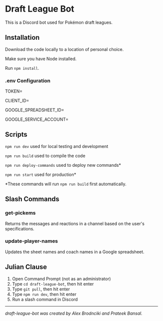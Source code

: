 # Draft League Bot
This is a Discord bot used for Pokémon draft leagues.

## Installation
Download the code locally to a location of personal choice.

Make sure you have Node installed.

Run `npm install`.

### .env Configuration
TOKEN=

CLIENT_ID=

GOOGLE_SPREADSHEET_ID=

GOOGLE_SERVICE_ACCOUNT=

## Scripts
`npm run dev` used for local testing and development

`npm run build` used to compile the code

`npm run deploy-commands` used to deploy new commands*

`npm run start` used for production*

*These commands will run `npm run build` first automatically.

## Slash Commands
### get-pickems
Returns the messages and reactions in a channel based on the user's specifications.

### update-player-names
Updates the sheet names and coach names in a Google spreadsheet.

## Julian Clause
1. Open Command Prompt (not as an administrator)
2. Type `cd draft-league-bot`, then hit enter
3. Type `git pull`, then hit enter
4. Type `npm run dev`, then hit enter
5. Run a slash command in Discord
___
*draft-league-bot was created by Alex Brodnciki and Prateek Bansal.*

